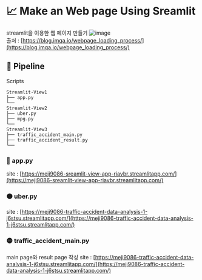 # 📈 Make an Web page Using Sreamlit
streamlit을 이용한 웹 페이지 만들기
![image](https://user-images.githubusercontent.com/72390138/196334044-44d2def7-80c7-4fc4-98a7-7f88dce80a89.png)               
출처 : [https://blog.imqa.io/webpage_loading_process/](https://blog.imqa.io/webpage_loading_process/)                

## 📜 Pipeline         
Scripts
```
Streamlit-View1      
├── app.py           
└──       
Streamlit-View2       
├── uber.py     
├── mpg.py           
└──        
Streamlit-View3        
├── traffic_accident_main.py
├── traffic_accident_result.py
└──  
```

### 🔴 app.py                    
site : [https://meji9086-sreamlit-view-app-riavbr.streamlitapp.com/](https://meji9086-sreamlit-view-app-riavbr.streamlitapp.com/)            

### 🟠 uber.py           
site : [https://meji9086-traffic-accident-data-analysis-1-j6stsu.streamlitapp.com/](https://meji9086-traffic-accident-data-analysis-1-j6stsu.streamlitapp.com/)

### 🟡 traffic_accident_main.py   
main page와 result page 작성
site : [https://meji9086-traffic-accident-data-analysis-1-j6stsu.streamlitapp.com/](https://meji9086-traffic-accident-data-analysis-1-j6stsu.streamlitapp.com/)    
